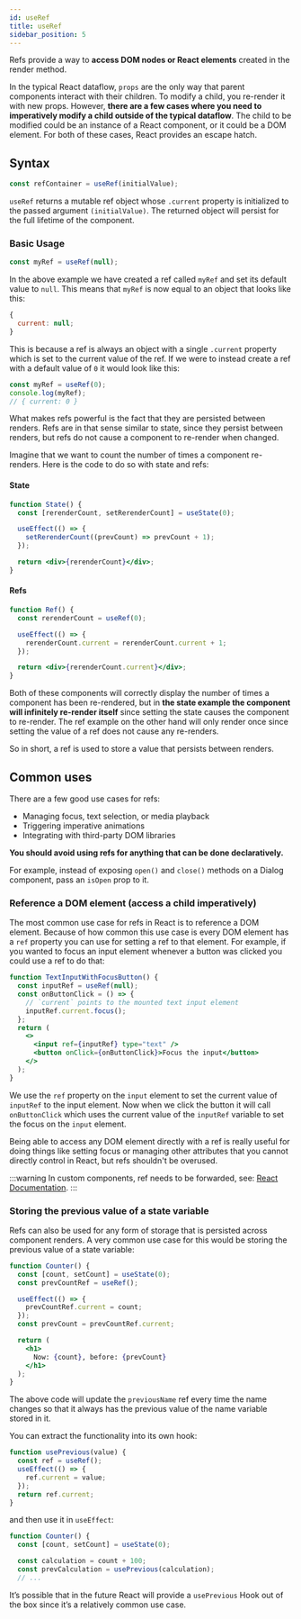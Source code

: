 ```yaml
---
id: useRef
title: useRef
sidebar_position: 5
---
```


Refs provide a way to **access DOM nodes or React elements** created in the render method.

In the typical React dataflow, `props` are the only way that parent components interact with their children. To modify a child, you re-render it with new props. However, **there are a few cases where you need to imperatively modify a child outside of the typical dataflow**. The child to be modified could be an instance of a React component, or it could be a DOM element. For both of these cases, React provides an escape hatch.

## Syntax

```jsx
const refContainer = useRef(initialValue);
```

`useRef` returns a mutable ref object whose `.current` property is initialized to the passed argument `(initialValue)`. The returned object will persist for the full lifetime of the component.

### Basic Usage

```jsx
const myRef = useRef(null);
```

In the above example we have created a ref called `myRef` and set its default value to `null`. This means that `myRef` is now equal to an object that looks like this:

```jsx
{
  current: null;
}
```

This is because a ref is always an object with a single `.current` property which is set to the current value of the ref. If we were to instead create a ref with a default value of `0` it would look like this:

```jsx
const myRef = useRef(0);
console.log(myRef);
// { current: 0 }
```

What makes refs powerful is the fact that they are persisted between renders. Refs are in that sense similar to state, since they persist between renders, but refs do not cause a component to re-render when changed.

Imagine that we want to count the number of times a component re-renders. Here is the code to do so with state and refs:

#### State

```jsx {2}
function State() {
  const [rerenderCount, setRerenderCount] = useState(0);

  useEffect(() => {
    setRerenderCount((prevCount) => prevCount + 1);
  });

  return <div>{rerenderCount}</div>;
}
```

#### Refs

```jsx {2}
function Ref() {
  const rerenderCount = useRef(0);

  useEffect(() => {
    rerenderCount.current = rerenderCount.current + 1;
  });

  return <div>{rerenderCount.current}</div>;
}
```

Both of these components will correctly display the number of times a component has been re-rendered, but in **the state example the component will infinitely re-render itself** since setting the state causes the component to re-render. The ref example on the other hand will only render once since setting the value of a ref does not cause any re-renders.

So in short, a ref is used to store a value that persists between renders.

## Common uses

There are a few good use cases for refs:

- Managing focus, text selection, or media playback
- Triggering imperative animations
- Integrating with third-party DOM libraries

**You should avoid using refs for anything that can be done declaratively.**

For example, instead of exposing `open()` and `close()` methods on a Dialog component, pass an `isOpen` prop to it.

### Reference a DOM element (access a child imperatively)

The most common use case for refs in React is to reference a DOM element. Because of how common this use case is every DOM element has a `ref` property you can use for setting a ref to that element. For example, if you wanted to focus an input element whenever a button was clicked you could use a ref to do that:

```jsx
function TextInputWithFocusButton() {
  const inputRef = useRef(null);
  const onButtonClick = () => {
    // `current` points to the mounted text input element
    inputRef.current.focus();
  };
  return (
    <>
      <input ref={inputRef} type="text" />
      <button onClick={onButtonClick}>Focus the input</button>
    </>
  );
}
```

We use the `ref` property on the `input` element to set the current value of `inputRef` to the input element. Now when we click the button it will call `onButtonClick` which uses the current value of the `inputRef` variable to set the focus on the `input` element.

Being able to access any DOM element directly with a ref is really useful for doing things like setting focus or managing other attributes that you cannot directly control in React, but refs shouldn't be overused.

:::warning
In custom components, ref needs to be forwarded, see: [React Documentation](https://reactjs.org/docs/forwarding-refs.html).
:::

### Storing the previous value of a state variable

Refs can also be used for any form of storage that is persisted across component renders. A very common use case for this would be storing the previous value of a state variable:

```jsx {3,5-7}
function Counter() {
  const [count, setCount] = useState(0);
  const prevCountRef = useRef();

  useEffect(() => {
    prevCountRef.current = count;
  });
  const prevCount = prevCountRef.current;

  return (
    <h1>
      Now: {count}, before: {prevCount}
    </h1>
  );
}
```

The above code will update the `previousName` ref every time the name changes so that it always has the previous value of the name variable stored in it.

You can extract the functionality into its own hook:

```jsx
function usePrevious(value) {
  const ref = useRef();
  useEffect(() => {
    ref.current = value;
  });
  return ref.current;
}
```

and then use it in `useEffect`:

```jsx {5}
function Counter() {
  const [count, setCount] = useState(0);

  const calculation = count + 100;
  const prevCalculation = usePrevious(calculation);
  // ...
```

It’s possible that in the future React will provide a `usePrevious` Hook out of the box since it’s a relatively common use case.
